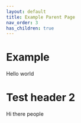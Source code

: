 ```yaml
---
layout: default
title: Example Parent Page
nav_order: 3
has_children: true
---
```


# Example

Hello world

# Test header 2
 Hi there people